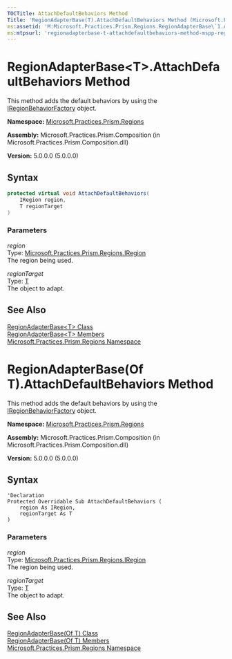 ```yaml
---
TOCTitle: AttachDefaultBehaviors Method
Title: 'RegionAdapterBase(T).AttachDefaultBehaviors Method (Microsoft.Practices.Prism.Regions)'
ms:assetid: 'M:Microsoft.Practices.Prism.Regions.RegionAdapterBase\`1.AttachDefaultBehaviors(Microsoft.Practices.Prism.Regions.IRegion,\`0)'
ms:mtpsurl: 'regionadapterbase-t-attachdefaultbehaviors-method-mspp-regions.md'
---
```



# RegionAdapterBase&lt;T&gt;.AttachDefaultBehaviors Method 

This method adds the default behaviors by using the [IRegionBehaviorFactory](/patterns-practices/reference/iregionbehaviorfactory-interface-mspp-regions) object.

**Namespace:** [Microsoft.Practices.Prism.Regions](/patterns-practices/reference/mspp-regions-namespace)

**Assembly:** Microsoft.Practices.Prism.Composition (in Microsoft.Practices.Prism.Composition.dll)

**Version:** 5.0.0.0 (5.0.0.0)

## Syntax

```C#
protected virtual void AttachDefaultBehaviors(
	IRegion region,
	T regionTarget
)
```

### Parameters

_region_  
Type: [Microsoft.Practices.Prism.Regions.IRegion](/patterns-practices/reference/iregion-interface-mspp-regions)  
The region being used.

_regionTarget_  
Type: [T](/patterns-practices/reference/iregion-interface-mspp-regions)  
The object to adapt.

## See Also

[RegionAdapterBase&lt;T&gt; Class](/patterns-practices/reference/regionadapterbase-t-class-mspp-regions)<br/>
[RegionAdapterBase&lt;T&gt; Members](/patterns-practices/reference/regionadapterbase-t-members-mspp-regions)<br/>
[Microsoft.Practices.Prism.Regions Namespace](/patterns-practices/reference/mspp-regions-namespace)<br/>


# RegionAdapterBase(Of T).AttachDefaultBehaviors Method 

This method adds the default behaviors by using the [IRegionBehaviorFactory](/patterns-practices/reference/iregionbehaviorfactory-interface-mspp-regions) object.

**Namespace:** [Microsoft.Practices.Prism.Regions](/patterns-practices/reference/mspp-regions-namespace)

**Assembly:** Microsoft.Practices.Prism.Composition (in Microsoft.Practices.Prism.Composition.dll)

**Version:** 5.0.0.0 (5.0.0.0)

## Syntax

```VB
'Declaration
Protected Overridable Sub AttachDefaultBehaviors ( 
	region As IRegion,
	regionTarget As T
)
```

### Parameters

_region_  
Type: [Microsoft.Practices.Prism.Regions.IRegion](/patterns-practices/reference/iregion-interface-mspp-regions)  
The region being used.

_regionTarget_  
Type: [T](/patterns-practices/reference/iregion-interface-mspp-regions)  
The object to adapt.

## See Also

[RegionAdapterBase(Of T) Class](/patterns-practices/reference/regionadapterbase-t-class-mspp-regions)<br/>
[RegionAdapterBase(Of T) Members](/patterns-practices/reference/regionadapterbase-t-members-mspp-regions)<br/>
[Microsoft.Practices.Prism.Regions Namespace](/patterns-practices/reference/mspp-regions-namespace)<br/>